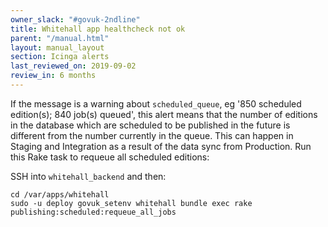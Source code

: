```yaml
---
owner_slack: "#govuk-2ndline"
title: Whitehall app healthcheck not ok
parent: "/manual.html"
layout: manual_layout
section: Icinga alerts
last_reviewed_on: 2019-09-02
review_in: 6 months
---
```


If the message is a warning about `scheduled_queue`, eg '850 scheduled
edition(s); 840 job(s) queued', this alert means that the number of
editions in the database which are scheduled to be published in the
future is different from the number currently in the queue. This can
happen in Staging and Integration as a result of the data sync from
Production. Run this Rake task to requeue all scheduled editions:

SSH into `whitehall_backend` and then:

```
cd /var/apps/whitehall
sudo -u deploy govuk_setenv whitehall bundle exec rake publishing:scheduled:requeue_all_jobs
```
